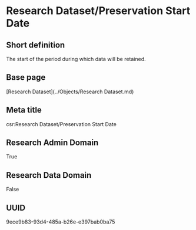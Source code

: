 # Research Dataset/Preservation Start Date
## Short definition
The start of the period during which data will be retained.
## Base page
[Research Dataset](../Objects/Research Dataset.md)
## Meta title
csr:Research Dataset/Preservation Start Date
## Research Admin Domain
True
## Research Data Domain
False
## UUID
9ece9b83-93d4-485a-b26e-e397bab0ba75
